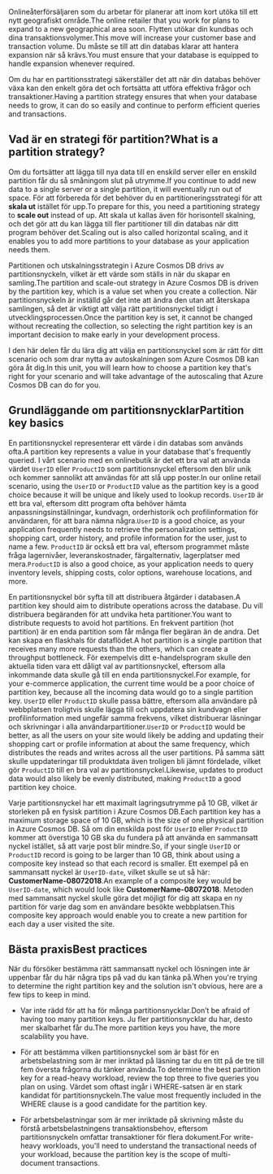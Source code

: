 <span data-ttu-id="ccc86-101">Onlineåterförsäljaren som du arbetar för planerar att inom kort utöka till ett nytt geografiskt område.</span><span class="sxs-lookup"><span data-stu-id="ccc86-101">The online retailer that you work for plans to expand to a new geographical area soon.</span></span> <span data-ttu-id="ccc86-102">Flytten utökar din kundbas och dina transaktionsvolymer.</span><span class="sxs-lookup"><span data-stu-id="ccc86-102">This move will increase your customer base and transaction volume.</span></span> <span data-ttu-id="ccc86-103">Du måste se till att din databas klarar att hantera expansion när så krävs.</span><span class="sxs-lookup"><span data-stu-id="ccc86-103">You must ensure that your database is equipped to handle expansion whenever required.</span></span>

<span data-ttu-id="ccc86-104">Om du har en partitionsstrategi säkerställer det att när din databas behöver växa kan den enkelt göra det och fortsätta att utföra effektiva frågor och transaktioner.</span><span class="sxs-lookup"><span data-stu-id="ccc86-104">Having a partition strategy ensures that when your database needs to grow, it can do so easily and continue to perform efficient queries and transactions.</span></span>

## <a name="what-is-a-partition-strategy"></a><span data-ttu-id="ccc86-105">Vad är en strategi för partition?</span><span class="sxs-lookup"><span data-stu-id="ccc86-105">What is a partition strategy?</span></span>

<span data-ttu-id="ccc86-106">Om du fortsätter att lägga till nya data till en enskild server eller en enskild partition får du så småningom slut på utrymme.</span><span class="sxs-lookup"><span data-stu-id="ccc86-106">If you continue to add new data to a single server or a single partition, it will eventually run out of space.</span></span> <span data-ttu-id="ccc86-107">För att förbereda för det behöver du en partitioneringsstrategi för att **skala ut** istället för upp.</span><span class="sxs-lookup"><span data-stu-id="ccc86-107">To prepare for this, you need a partitioning strategy to **scale out** instead of up.</span></span> <span data-ttu-id="ccc86-108">Att skala ut kallas även för horisontell skalning, och det gör att du kan lägga till fler partitioner till din databas när ditt program behöver det.</span><span class="sxs-lookup"><span data-stu-id="ccc86-108">Scaling out is also called horizontal scaling, and it enables you to add more partitions to your database as your application needs them.</span></span>

<span data-ttu-id="ccc86-109">Partitionen och utskalningsstrategin i Azure Cosmos DB drivs av partitionsnyckeln, vilket är ett värde som ställs in när du skapar en samling.</span><span class="sxs-lookup"><span data-stu-id="ccc86-109">The partition and scale-out strategy in Azure Cosmos DB is driven by the partition key, which is a value set when you create a collection.</span></span> <span data-ttu-id="ccc86-110">När partitionsnyckeln är inställd går det inte att ändra den utan att återskapa samlingen, så det är viktigt att välja rätt partitionsnyckel tidigt i utvecklingsprocessen.</span><span class="sxs-lookup"><span data-stu-id="ccc86-110">Once the partition key is set, it cannot be changed without recreating the collection, so selecting the right partition key is an important decision to make early in your development process.</span></span>  

<span data-ttu-id="ccc86-111">I den här delen får du lära dig att välja en partitionsnyckel som är rätt för ditt scenario och som drar nytta av autoskalningen som Azure Cosmos DB kan göra åt dig.</span><span class="sxs-lookup"><span data-stu-id="ccc86-111">In this unit, you will learn how to choose a partition key that's right for your scenario and will take advantage of the autoscaling that Azure Cosmos DB can do for you.</span></span>

## <a name="partition-key-basics"></a><span data-ttu-id="ccc86-112">Grundläggande om partitionsnycklar</span><span class="sxs-lookup"><span data-stu-id="ccc86-112">Partition key basics</span></span>

<span data-ttu-id="ccc86-113">En partitionsnyckel representerar ett värde i din databas som används ofta.</span><span class="sxs-lookup"><span data-stu-id="ccc86-113">A partition key represents a value in your database that's frequently queried.</span></span> <span data-ttu-id="ccc86-114">I vårt scenario med en onlinebutik är det ett bra val att använda värdet `UserID` eller `ProductID` som partitionsnyckel eftersom den blir unik och kommer sannolikt att användas för att slå upp poster.</span><span class="sxs-lookup"><span data-stu-id="ccc86-114">In our online retail scenario, using the `UserID` or `ProductID` value as the partition key is a good choice because it will be unique and likely used to lookup records.</span></span> <span data-ttu-id="ccc86-115">`UserID` är ett bra val, eftersom ditt program ofta behöver hämta anpassningsinställningar, kundvagn, orderhistorik och profilinformation för användaren, för att bara nämna några.</span><span class="sxs-lookup"><span data-stu-id="ccc86-115">`UserID` is a good choice, as your application frequently needs to retrieve the personalization settings, shopping cart, order history, and profile information for the user, just to name a few.</span></span> <span data-ttu-id="ccc86-116">`ProductID` är också ett bra val, eftersom programmet måste fråga lagernivåer, leveranskostnader, färgalternativ, lagerplatser med mera.</span><span class="sxs-lookup"><span data-stu-id="ccc86-116">`ProductID` is also a good choice, as your application needs to query inventory levels, shipping costs, color options, warehouse locations, and more.</span></span>

<span data-ttu-id="ccc86-117">En partitionsnyckel bör syfta till att distribuera åtgärder i databasen.</span><span class="sxs-lookup"><span data-stu-id="ccc86-117">A partition key should aim to distribute operations across the database.</span></span> <span data-ttu-id="ccc86-118">Du vill distribuera begäranden för att undvika heta partitioner.</span><span class="sxs-lookup"><span data-stu-id="ccc86-118">You want to distribute requests to avoid hot partitions.</span></span> <span data-ttu-id="ccc86-119">En frekvent partition (hot partition) är en enda partition som får många fler begäran än de andra. Det kan skapa en flaskhals för dataflödet.</span><span class="sxs-lookup"><span data-stu-id="ccc86-119">A hot partition is a single partition that receives many more requests than the others, which can create a throughput bottleneck.</span></span> <span data-ttu-id="ccc86-120">För exempelvis ditt e-handelsprogram skulle den aktuella tiden vara ett dåligt val av partitionsnyckel, eftersom alla inkommande data skulle gå till en enda partitionsnyckel.</span><span class="sxs-lookup"><span data-stu-id="ccc86-120">For example, for your e-commerce application, the current time would be a poor choice of partition key, because all the incoming data would go to a single partition key.</span></span> <span data-ttu-id="ccc86-121">`UserID` eller `ProductID` skulle passa bättre, eftersom alla användare på webbplatsen troligtvis skulle lägga till och uppdatera sin kundvagn eller profilinformation med ungefär samma frekvens, vilket distribuerar läsningar och skrivningar i alla användarpartitioner.</span><span class="sxs-lookup"><span data-stu-id="ccc86-121">`UserID` or `ProductID` would be better, as all the users on your site would likely be adding and updating their shopping cart or profile information at about the same frequency, which distributes the reads and writes across all the user partitions.</span></span> <span data-ttu-id="ccc86-122">På samma sätt skulle uppdateringar till produktdata även troligen bli jämnt fördelade, vilket gör `ProductID` till en bra val av partitionsnyckel.</span><span class="sxs-lookup"><span data-stu-id="ccc86-122">Likewise, updates to product data would also likely be evenly distributed, making `ProductID` a good partition key choice.</span></span>

<span data-ttu-id="ccc86-123">Varje partitionsnyckel har ett maximalt lagringsutrymme på 10 GB, vilket är storleken på en fysisk partition i Azure Cosmos DB.</span><span class="sxs-lookup"><span data-stu-id="ccc86-123">Each partition key has a maximum storage space of 10 GB, which is the size of one physical partition in Azure Cosmos DB.</span></span> <span data-ttu-id="ccc86-124">Så om din enskilda post för `UserID` eller `ProductID` kommer att överstiga 10 GB ska du fundera på att använda en sammansatt nyckel istället, så att varje post blir mindre.</span><span class="sxs-lookup"><span data-stu-id="ccc86-124">So, if your single `UserID` or `ProductID` record is going to be larger than 10 GB, think about using a composite key instead so that each record is smaller.</span></span> <span data-ttu-id="ccc86-125">Ett exempel på en sammansatt nyckel är `UserID-date`, vilket skulle se ut så här: **CustomerName-08072018**.</span><span class="sxs-lookup"><span data-stu-id="ccc86-125">An example of a composite key would be `UserID-date`, which would look like **CustomerName-08072018**.</span></span> <span data-ttu-id="ccc86-126">Metoden med sammansatt nyckel skulle göra det möjligt för dig att skapa en ny partition för varje dag som en användare besökte webbplatsen.</span><span class="sxs-lookup"><span data-stu-id="ccc86-126">This composite key approach would enable you to create a new partition for each day a user visited the site.</span></span>

## <a name="best-practices"></a><span data-ttu-id="ccc86-127">Bästa praxis</span><span class="sxs-lookup"><span data-stu-id="ccc86-127">Best practices</span></span>

<span data-ttu-id="ccc86-128">När du försöker bestämma rätt sammansatt nyckel och lösningen inte är uppenbar får du här några tips på vad du kan tänka på.</span><span class="sxs-lookup"><span data-stu-id="ccc86-128">When you're trying to determine the right partition key and the solution isn't obvious, here are a few tips to keep in mind.</span></span>

* <span data-ttu-id="ccc86-129">Var inte rädd för att ha för många partitionsnycklar.</span><span class="sxs-lookup"><span data-stu-id="ccc86-129">Don’t be afraid of having too many partition keys.</span></span> <span data-ttu-id="ccc86-130">Ju fler partitionsnycklar du har, desto mer skalbarhet får du.</span><span class="sxs-lookup"><span data-stu-id="ccc86-130">The more partition keys you have, the more scalability you have.</span></span>

* <span data-ttu-id="ccc86-131">För att bestämma vilken partitionsnyckel som är bäst för en arbetsbelastning som är mer inriktad på läsning tar du en titt på de tre till fem översta frågorna du tänker använda.</span><span class="sxs-lookup"><span data-stu-id="ccc86-131">To determine the best partition key for a read-heavy workload, review the top three to five queries you plan on using.</span></span> <span data-ttu-id="ccc86-132">Värdet som oftast ingår i WHERE-satsen är en stark kandidat för partitionsnyckeln.</span><span class="sxs-lookup"><span data-stu-id="ccc86-132">The value most frequently included in the WHERE clause is a good candidate for the partition key.</span></span>

* <span data-ttu-id="ccc86-133">För arbetsbelastningar som är mer inriktade på skrivning måste du förstå arbetsbelastningens transaktionsbehov, eftersom partitionsnyckeln omfattar transaktioner för flera dokument.</span><span class="sxs-lookup"><span data-stu-id="ccc86-133">For write-heavy workloads, you'll need to understand the transactional needs of your workload, because the partition key is the scope of multi-document transactions.</span></span>
